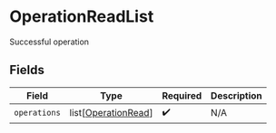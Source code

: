 # OperationReadList

Successful operation


## Fields

| Field                                                       | Type                                                        | Required                                                    | Description                                                 |
| ----------------------------------------------------------- | ----------------------------------------------------------- | ----------------------------------------------------------- | ----------------------------------------------------------- |
| `operations`                                                | list[[OperationRead](../../models/shared/operationread.md)] | :heavy_check_mark:                                          | N/A                                                         |